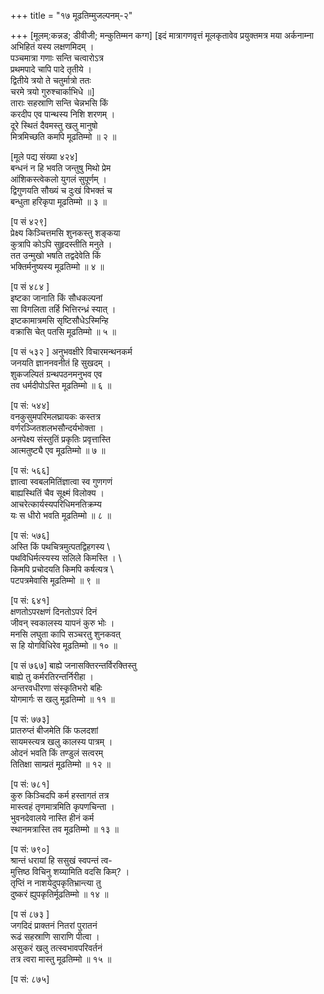 +++
title = "१७ मूढतिम्मुजल्पनम्-२"

+++
[मूलम्:कन्नड; डीवीजी; मन्कुतिम्मन कग्ग]
[इदं मात्रागणवृत्तं मूलकृतावेव प्रयुक्तमत्र मया अर्कनाम्ना अभिहितं यस्य लक्षणमिदम् ।  
पञ्चमात्रा गणाः सन्ति चत्वारोऽत्र  
प्रथमपादे चापि पादे तृतीये ।  
द्वितीये त्रयो ते चतुर्मात्रो ततः  
चरमे त्रयो गुरुश्चार्काभिधे ॥]  
ताराः सहस्राणि सन्ति चेन्नभसि किं  
करदीप एव पान्थस्य निशि शरणम् ।  
दूरे स्थितं दैवमस्तु खलु मानुषो  
मित्रमिच्छति कमपि मूढतिम्मो ॥ २ ॥

[मूले पद्य संख्या ४२४]  
बन्धनं न हि भवति जन्तुषु मिथो प्रेम  
आंशिकस्त्वेकलो युगलं सुपूर्णम् ।  
द्विगुणयति सौख्यं च दुःखं विभक्तं च  
बन्धुता हरिकृपा मूढतिम्मो ॥ ३ ॥

[प सं ४२९]  
प्रेक्ष्य किञ्चित्तमसि शुनकस्तु शङ्कया  
कुत्रापि कोऽपि सुहृदस्तीति मनुते ।  
तत उन्मुखो भषति तद्वदेवेति किं  
भक्तिर्मनुष्यस्य मूढतिम्मो ॥ ४ ॥

[प सं ४८४ ]  
इष्टका जानाति किं सौधकल्पनां  
सा विगलिता तर्हि भित्तिरन्ध्रं स्यात् ।  
इष्टकामात्रमसि सृष्टिसौधेऽस्मिन्हि  
वक्रासि चेत् पतसि मूढतिम्मो ॥ ५ ॥

[प सं ५३२ ] 
अनुभवक्षीरे विचारमन्थनकर्म  
जनयति ज्ञाननवनीतं हि सुखदम् ।  
शुकजल्पितं ग्रन्थपठनमनुभव एव  
तव धर्मदीपोऽस्ति मूढतिम्मो ॥ ६ ॥

[प सं: ५४४]  
वनकुसुमपरिमलघ्रायकः कस्तत्र  
वर्णरञ्जितशलभसौन्दर्यभोक्ता ।  
अनपेक्ष्य संस्तुतिं प्रकृतिः प्रवृत्तास्ति  
आत्मतुष्ट्यै एव मूढतिम्मो ॥ ७ ॥

[प सं: ५६६]  
ज्ञात्वा स्वबलमितिंज्ञात्वा स्व गुणगणं  
बाह्यस्थितिं चैव सूक्ष्मं विलोक्य ।  
आचरेत्कार्यस्यपरिधिमनतिक्रम्य  
यः स धीरो भवति मूढतिम्मो ॥ ८ ॥

[प सं: ५७६]  
अस्ति किं पथचित्रमुत्पतद्विहगस्य  \  
पथविधिर्मत्स्यस्य सलिले किमस्ति । \  
किमपि प्रचोदयति किमपि कर्षत्यत्र  \  
पटपत्रमेवासि मूढतिम्मो ॥ ९ ॥

[प सं: ६४१]  
क्षणतोऽपरक्षणं दिनतोऽपरं दिनं  
जीवन् स्वकालस्य यापनं कुरु भोः ।  
मनसि लघुता कापि सञ्चरतु शुनकवत्  
स हि योगविधिरेव  मूढतिम्मो ॥ १० ॥

[प सं ७६७] 
बाह्ये जनासक्तिरन्तर्विरक्तिस्तु  
बाह्ये तु कर्मरतिरन्तर्निरीहा ।  
अन्तरवधीरणा संस्कृतिभरो बहिः  
योगमार्गः स खलु मूढतिम्मो ॥ ११ ॥

[प सं: ७७३]  
प्रातरुप्तं बीजमेति किं फलदशां  
सायमस्त्यत्र खलु कालस्य पात्रम् ।  
ओदनं भवति किं तण्डुलं सत्वरम्  
तितिक्षा साम्प्रतं मूढतिम्मो ॥ १२ ॥

[प सं: ७८१]  
कुरु किञ्चिदपि कर्म हस्तागतं तत्र  
मास्त्वहं तृणमात्रमिति कृपणचिन्ता ।  
भुवनदेवालये नास्ति हीनं कर्म  
स्थानमत्रास्ति तव मूढतिम्मो ॥ १३ ॥

[प सं: ७९०]  
श्रान्तं धरायां हि ससुखं स्वपन्तं त्व-  
मुत्तिष्ठ विचिनु शय्यामिति वदसि किम्? ।  
तृप्तिं न नाशयेदुपकृतिभ्रान्त्या तु  
दुष्करं ह्युपकृतिर्मूढतिम्मो ॥ १४ ॥

[प सं ८७३ ]  
जगदिदं प्राक्तनं नितरां पुरातनं  
रूढं सहस्राणि साराणि पीत्वा ।  
असुकरं खलु तत्स्वभावपरिवर्तनं  
तत्र त्वरा मास्तु मूढतिम्मो ॥ १५ ॥

[प सं: ८७५]